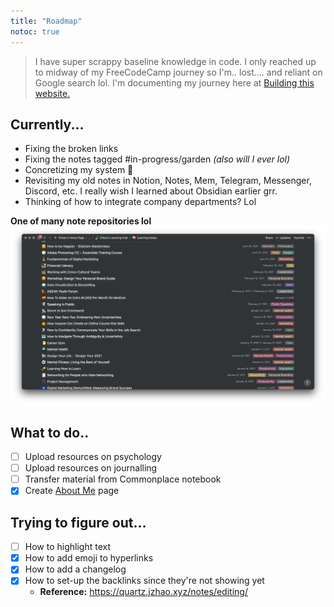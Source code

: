 ```yaml
---
title: "Roadmap"
notoc: true
---
```


> I have super scrappy baseline knowledge in code. I only reached up to midway of my FreeCodeCamp journey so I'm.. lost.... and reliant on Google search lol. I'm documenting my journey here at [Building this website.](notes/home/building-this-website.md)

## Currently...
- Fixing the broken links
- Fixing the notes tagged #in-progress/garden *(also will I ever lol)*
- Concretizing my system 🍃
- Revisiting my old notes in Notion, Notes, Mem, Telegram, Messenger, Discord, etc. I really wish I learned about Obsidian earlier grr.
- Thinking of how to integrate company departments? Lol

**One of many note repositories lol**
![notion-notes](/notes/photos/notion-notes.png)

## What to do..
- [ ] Upload resources on psychology
- [ ] Upload resources on journalling
- [ ] Transfer material from Commonplace notebook
- [x] Create [About Me](notes/home/about.md) page

## Trying to figure out...
- [ ] How to highlight text
- [x] How to add emoji to hyperlinks
- [x] How to add a changelog
- [x] How to set-up the backlinks since they're not showing yet
	- **Reference:** https://quartz.jzhao.xyz/notes/editing/
